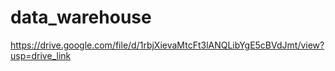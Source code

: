 # data_warehouse
https://drive.google.com/file/d/1rbjXievaMtcFt3lANQLibYgE5cBVdJmt/view?usp=drive_link
